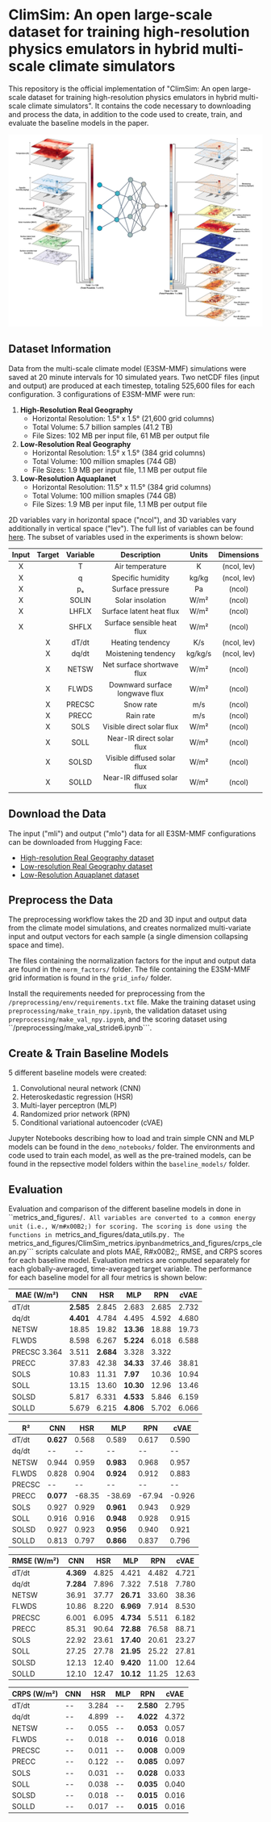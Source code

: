 # ClimSim: An open large-scale dataset for training high-resolution physics emulators in hybrid multi-scale climate simulators

This repository is the official implementation of "ClimSim: An open large-scale dataset for training high-resolution physics emulators in hybrid multi-scale climate simulators". It contains the code necessary to downloading and process the data, in addition to the code used to create, train, and evaluate the baseline models in the paper.

![fig_1](./fig_1.png)

## Dataset Information

Data from the multi-scale climate model (E3SM-MMF) simulations were saved at 20 minute intervals for 10 simulated years. Two netCDF files (input and output) are produced at each timestep, totaling 525,600 files for each configuration. 3 configurations of E3SM-MMF were run:

1. **High-Resolution Real Geography**
    - Horizontal Resolution: 1.5&deg; x 1.5&deg; (21,600 grid columns)
    - Total Volume: 5.7 billion samples (41.2 TB)
    - File Sizes: 102 MB per input file, 61 MB per output file
2. **Low-Resolution Real Geography**
    - Horizontal Resolution: 1.5&deg; x 1.5&deg; (384 grid columns)
    - Total Volume: 100 million smaples (744 GB)
    - File Sizes: 1.9 MB per input file, 1.1 MB per output file
3. **Low-Resolution Aquaplanet**
    - Horizontal Resolution: 11.5&deg; x 11.5&deg; (384 grid columns)
    - Total Volume: 100 million smaples (744 GB)
    - File Sizes: 1.9 MB per input file, 1.1 MB per output file

2D variables vary in horizontal space ("ncol"), and 3D variables vary additionally in vertical space ("lev"). The full list of variables can be found [here](https://docs.google.com/spreadsheets/d/1ljRfHq6QB36u0TuoxQXcV4_DSQUR0X4UimZ4QHR8f9M/edit#gid=0). The subset of variables used in the experiments is shown below:

| Input | Target | Variable | Description | Units | Dimensions |
| :---: | :----: | :------: | :---------: | :---: | :--------: |
| X |  | T | Air temperature | K | (ncol, lev) |
| X |  | q | Specific humidity | kg/kg | (ncol, lev) |
| X |  | p&#x209B; | Surface pressure | Pa | (ncol) |
| X |  | SOLIN | Solar insolation | W/m&#x00B2; | (ncol) |
| X |  | LHFLX | Surface latent heat flux | W/m&#x00B2; | (ncol) |
| X |  | SHFLX | Surface sensible heat flux | W/m&#x00B2; | (ncol) |
|  | X | dT/dt | Heating tendency | K/s | (ncol, lev) |
|  | X | dq/dt | Moistening tendency | kg/kg/s | (ncol, lev) |
|  | X | NETSW | Net surface shortwave flux | W/m&#x00B2; | (ncol) |
|  | X | FLWDS | Downward surface longwave flux | W/m&#x00B2; | (ncol) |
|  | X | PRECSC | Snow rate | m/s | (ncol) |
|  | X | PRECC | Rain rate | m/s | (ncol) |
|  | X | SOLS | Visible direct solar flux | W/m&#x00B2; | (ncol) |
|  | X | SOLL | Near-IR direct solar flux | W/m&#x00B2; | (ncol) |
|  | X | SOLSD | Visible diffused solar flux | W/m&#x00B2; | (ncol) |
|  | X | SOLLD | Near-IR diffused solar flux | W/m&#x00B2; | (ncol) |

## Download the Data

The input ("mli") and output ("mlo") data for all E3SM-MMF configurations can be downloaded from Hugging Face:
- [High-resolution Real Geography dataset](https://huggingface.co/datasets/LEAP/ClimSim_high-res)
- [Low-resolution Real Geography dataset](https://huggingface.co/datasets/LEAP/ClimSim_low-res)
- [Low-Resolution Aquaplanet dataset](https://huggingface.co/datasets/LEAP/ClimSim_low-res_aqua-planet)

## Preprocess the Data

The preprocessing workflow takes the 2D and 3D input and output data from the climate model simulations, and creates normalized multi-variate input and output vectors for each sample (a single dimension collapsing space and time).

The files containing the normalization factors for the input and output data are found in the ```norm_factors/``` folder. The file containing the E3SM-MMF grid information is found in the ```grid_info/``` folder.

Install the requirements needed for preprocessing from the ```/preprocessing/env/requirements.txt``` file. Make the training dataset using ```preprocessing/make_train_npy.ipynb```, the validation dataset using ```preprocessing/make_val_npy.ipynb```, and the scoring dataset using ``/preprocessing/make_val_stride6.ipynb```.

## Create & Train Baseline Models

5 different baseline models were created:
1. Convolutional neural network (CNN)
2. Heteroskedastic regression (HSR)
3. Multi-layer perceptron (MLP)
4. Randomized prior network (RPN)
5. Conditional variational autoencoder (cVAE)

Jupyter Notebooks describing how to load and train simple CNN and MLP models can be found in the ```demo_notebooks/``` folder. The environments and code used to train each model, as well as the  pre-trained models, can be found in the repsective model folders within the ```baseline_models/``` folder.

## Evaluation

Evaluation and comparison of the different baseline models in done in ``metrics_and_figures/```. All variables are converted to a common energy unit (i.e., W/m#x00B2;) for scoring. The scoring is done using the functions in ```metrics_and_figures/data_utils.py```. The ```metrics_and_figures/ClimSim_metrics.ipynb``` and ```metrics_and_figures/crps_clean.py``` scripts calculate and plots MAE, R#x00B2;, RMSE, and CRPS scores for each baseline model. Evaluation metrics are computed separately for each globally-averaged, time-averaged target variable. The performance for each baseline model for all four metrics is shown below:

| **MAE (W/m&#x00B2;)** | CNN | HSR | MLP | RPN | cVAE |
| --------------------- | --- | --- | --- | --- | ---- |
| dT/dt | **2.585** | 2.845 | 2.683 | 2.685 | 2.732 |
| dq/dt | **4.401** | 4.784 | 4.495 | 4.592 | 4.680 |
| NETSW | 18.85 | 19.82 | **13.36** | 18.88 | 19.73 |
| FLWDS | 8.598 | 6.267 | **5.224** | 6.018 | 6.588 |
| PRECSC  3.364 | 3.511 | **2.684** | 3.328 | 3.322 |
| PRECC | 37.83 | 42.38 | **34.33** | 37.46 | 38.81 |
| SOLS | 10.83 | 11.31 | **7.97** | 10.36 | 10.94 |
| SOLL | 13.15 | 13.60 | **10.30** | 12.96 | 13.46 |
| SOLSD | 5.817 | 6.331 | **4.533** | 5.846 | 6.159 |
| SOLLD | 5.679 | 6.215 | **4.806** | 5.702 | 6.066 |

| **R&#x00B2;** | CNN | HSR | MLP | RPN | cVAE |
| ------------- | --- | --- | --- | --- | ---- |
| dT/dt | **0.627** | 0.568 | 0.589 | 0.617 | 0.590 |
| dq/dt | -- | -- | -- | -- | -- |
| NETSW | 0.944 | 0.959 | **0.983** | 0.968 | 0.957 |
| FLWDS | 0.828 | 0.904 | **0.924** | 0.912 | 0.883 |
| PRECSC | -- | -- | -- | -- | -- |
| PRECC | **0.077** | -68.35 | -38.69 | -67.94 | -0.926 |
| SOLS | 0.927 | 0.929 | **0.961** | 0.943 | 0.929 |
| SOLL | 0.916 | 0.916 | **0.948** | 0.928 | 0.915 |
| SOLSD | 0.927 | 0.923 | **0.956** | 0.940 | 0.921 |
| SOLLD | 0.813 | 0.797 | **0.866** | 0.837 | 0.796 |

| **RMSE (W/m&#x00B2;)** | CNN | HSR | MLP | RPN | cVAE |
| ---------------------- | --- | --- | --- | --- | ---- |
| dT/dt | **4.369** | 4.825 | 4.421 | 4.482 | 4.721 |
| dq/dt | **7.284** | 7.896 | 7.322 | 7.518 | 7.780 |
| NETSW | 36.91 | 37.77 | **26.71** | 33.60 | 38.36 |
| FLWDS | 10.86 | 8.220 | **6.969** | 7.914 | 8.530 |
| PRECSC | 6.001 | 6.095 | **4.734** | 5.511 | 6.182 |
| PRECC | 85.31 | 90.64 | **72.88** | 76.58 | 88.71 |
| SOLS | 22.92 | 23.61 | **17.40** | 20.61 | 23.27 |
| SOLL | 27.25 | 27.78 | **21.95** | 25.22 | 27.81 |
| SOLSD | 12.13 | 12.40 | **9.420** | 11.00 | 12.64 |
| SOLLD | 12.10 | 12.47 | **10.12** | 11.25 | 12.63 |

| **CRPS (W/m&#x00B2;)** | CNN | HSR | MLP | RPN | cVAE |
| ---------------------- | --- | --- | --- | --- | ---- |
| dT/dt | -- | 3.284 | -- | **2.580** | 2.795 |
| dq/dt | -- | 4.899 | -- | **4.022** | 4.372 |
| NETSW | -- | 0.055 | -- | **0.053** | 0.057 |
| FLWDS | -- | 0.018 | -- | **0.016** | 0.018 |
| PRECSC | -- | 0.011 | -- | **0.008** | 0.009 |
| PRECC | -- | 0.122 | -- | **0.085** | 0.097 |
| SOLS  | -- | 0.031 | -- | **0.028** | 0.033 |
| SOLL  | -- | 0.038 | -- | **0.035** | 0.040 |
| SOLSD | -- | 0.018 | -- | **0.015** | 0.016 |
| SOLLD | -- | 0.017 | -- | **0.015** | 0.016 |
